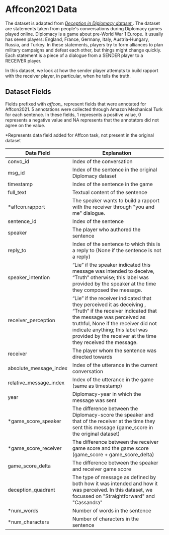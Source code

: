 # Affcon2021 Data 

The dataset is adapted from [*Deception in Diplomacy dataset* ](https://convokit.cornell.edu/documentation/diplomacy.html). The dataset are statements taken from people's conversations during Diplomacy games played online. Diplomacy is a game about pre-World War 1 Europe. It usually has seven players: England, France, Germany, Italy, Austria-Hungary, Russia, and Turkey. In these statements, players try to form alliances to plan military campaigns and defeat each other, but things might change quickly. Each statement is a piece of a dialogue from a SENDER player to a RECEIVER player.

In this dataset, we look at how the sender player attempts to build rapport with the receiver player, in particular, when he tells the truth. 

## Dataset Fields

Fields prefixed with *affcon_* represent fields that were annotated for Affcon2021. 5 annotations were collected through Amazon Mechanical Turk for each sentence. In these fields, 1 represents a positive value, 0 represents a negative value and NA represents that the annotators did not agree on the value.

*Represents data field added for Affcon task, not present in the original dataset

|  Data Field |  Explanation |
|-------------|--------------|
| convo_id | Index of the conversation |
| msg_id | Index of the sentence in the original Diplomacy dataset |
| timestamp | Index of the sentence in the game |
| full_text | Textual content of the sentence |
| *affcon.rapport |The speaker wants to build a rapport with the receiver through "you and me" dialogue.  |
| sentence_id  | Index of the sentence  |
| speaker | The player who authored the sentence |
| reply_to | Index of the sentence to which this is a reply to (None if the sentence is not a reply) |
| speaker_intention |“Lie” if the speaker indicated this message was intended to deceive, “Truth” otherwise; this label was provided by the speaker at the time they composed the message. |
| receiver_perception | “Lie” if the receiver indicated that they perceived it as deceiving , “Truth” if the receiver indicated that the message was perceived as truthful, None if the receiver did not indicate anything; this label was provided by the receiver at the time they received the message. |
| receiver | The player whom the sentence was directed towards |
| absolute_message_index | Index of the utterance in the current conversation |
| relative_message_index | Index of the utterance in the game (same as timestamp) |
| year | Diplomacy-year in which the message was sent |
| *game_score_speaker | The difference between the Diplomacy-score the speaker and that of the receiver at the time they sent this message (game_score in the original dataset) |
| *game_score_receiver | The difference between the receiver game score and the game score (game_score + game_score_delta)|
| game_score_delta | The difference between the speaker and receiver game score|
| deception_quadrant | The type of message as defined by both how it was intended and how it was perceived. In this dataset, we focussed on "Straightforward" and "Cassandra" |
| *num_words | Number of words in the sentence | 
| *num_characters | Number of characters in the sentence |